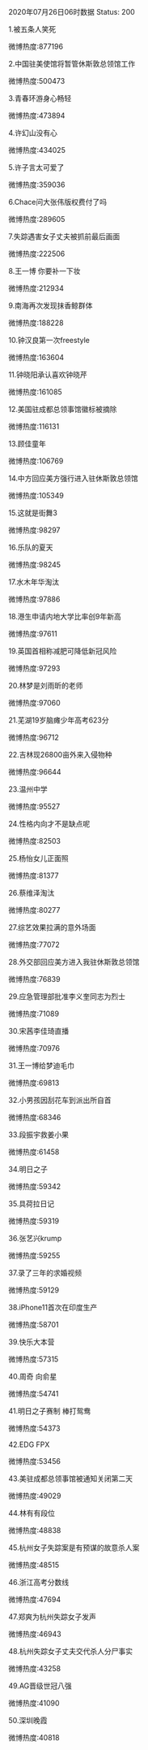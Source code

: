 2020年07月26日06时数据
Status: 200

1.被五条人笑死

微博热度:877196

2.中国驻美使馆将暂管休斯敦总领馆工作

微博热度:500473

3.青春环游身心畅轻

微博热度:473894

4.许幻山没有心

微博热度:434025

5.许子言太可爱了

微博热度:359036

6.Chace问大张伟版权费付了吗

微博热度:289605

7.失踪遇害女子丈夫被抓前最后画面

微博热度:222506

8.王一博 你要补一下妆

微博热度:212934

9.南海再次发现抹香鲸群体

微博热度:188228

10.钟汉良第一次freestyle

微博热度:163604

11.钟晓阳承认喜欢钟晓芹

微博热度:161085

12.美国驻成都总领事馆徽标被摘除

微博热度:116131

13.顾佳童年

微博热度:106769

14.中方回应美方强行进入驻休斯敦总领馆

微博热度:105349

15.这就是街舞3

微博热度:98297

16.乐队的夏天

微博热度:98245

17.水木年华淘汰

微博热度:97886

18.港生申请内地大学比率创9年新高

微博热度:97611

19.英国首相称减肥可降低新冠风险

微博热度:97293

20.林梦是刘雨昕的老师

微博热度:97060

21.芜湖19岁脑瘫少年高考623分

微博热度:96712

22.吉林现26800亩外来入侵物种

微博热度:96644

23.温州中学

微博热度:95527

24.性格内向才不是缺点呢

微博热度:82503

25.杨怡女儿正面照

微博热度:81377

26.蔡维泽淘汰

微博热度:80277

27.综艺效果拉满的意外场面

微博热度:77072

28.外交部回应美方进入我驻休斯敦总领馆

微博热度:76839

29.应急管理部批准李义奎同志为烈士

微博热度:71089

30.宋茜李佳琦直播

微博热度:70976

31.王一博给梦迪毛巾

微博热度:69813

32.小男孩因刮花车到派出所自首

微博热度:68346

33.段振宇救姜小果

微博热度:61458

34.明日之子

微博热度:59342

35.具荷拉日记

微博热度:59319

36.张艺兴krump

微博热度:59255

37.录了三年的求婚视频

微博热度:59129

38.iPhone11首次在印度生产

微博热度:58701

39.快乐大本营

微博热度:57315

40.周奇 向俞星

微博热度:54741

41.明日之子赛制 棒打鸳鸯

微博热度:54373

42.EDG FPX

微博热度:53456

43.美驻成都总领事馆被通知关闭第二天

微博热度:49029

44.林有有段位

微博热度:48838

45.杭州女子失踪案是有预谋的故意杀人案

微博热度:48515

46.浙江高考分数线

微博热度:47694

47.郑爽为杭州失踪女子发声

微博热度:46943

48.杭州失踪女子丈夫交代杀人分尸事实

微博热度:43258

49.AG晋级世冠八强

微博热度:41090

50.深圳晚霞

微博热度:40818

